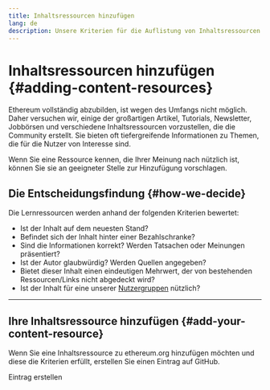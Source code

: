 ```yaml
---
title: Inhaltsressourcen hinzufügen
lang: de
description: Unsere Kriterien für die Auflistung von Inhaltsressourcen auf ethereum.org
---
```


# Inhaltsressourcen hinzufügen {#adding-content-resources}

Ethereum vollständig abzubilden, ist wegen des Umfangs nicht möglich. Daher versuchen wir, einige der großartigen Artikel, Tutorials, Newsletter, Jobbörsen und verschiedene Inhaltsressourcen vorzustellen, die die Community erstellt. Sie bieten oft tiefergreifende Informationen zu Themen, die für die Nutzer von Interesse sind.

Wenn Sie eine Ressource kennen, die Ihrer Meinung nach nützlich ist, können Sie sie an geeigneter Stelle zur Hinzufügung vorschlagen.

## Die Entscheidungsfindung {#how-we-decide}

Die Lernressourcen werden anhand der folgenden Kriterien bewertet:

- Ist der Inhalt auf dem neuesten Stand?
- Befindet sich der Inhalt hinter einer Bezahlschranke?
- Sind die Informationen korrekt? Werden Tatsachen oder Meinungen präsentiert?
- Ist der Autor glaubwürdig? Werden Quellen angegeben?
- Bietet dieser Inhalt einen eindeutigen Mehrwert, der von bestehenden Ressourcen/Links nicht abgedeckt wird?
- Ist der Inhalt für eine unserer [Nutzergruppen](https://www.notion.so/efdn/Ethereum-org-User-Persona-Memo-b44dc1e89152457a87ba872b0dfa366c) nützlich?

---

## Ihre Inhaltsressource hinzufügen {#add-your-content-resource}

Wenn Sie eine Inhaltsressource zu ethereum.org hinzufügen möchten und diese die Kriterien erfüllt, erstellen Sie einen Eintrag auf GitHub.

<ButtonLink to="https://github.com/ethereum/ethereum-org-website/issues/new?assignees=&labels=Type%3A+Feature&template=feature_request.yaml&title=">
  Eintrag erstellen
</ButtonLink>
